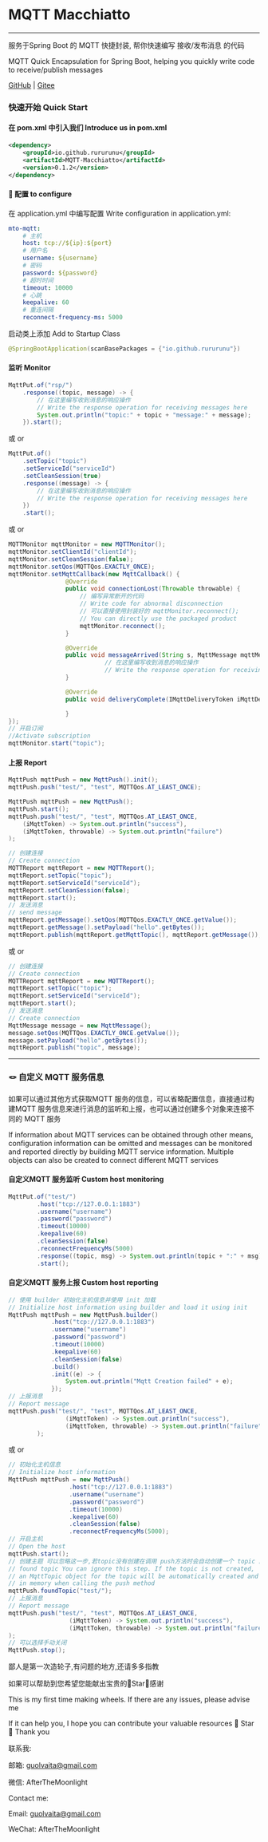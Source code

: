 # MQTT Macchiatto
----

服务于Spring Boot 的 MQTT 快捷封装, 帮你快速编写 接收/发布消息 的代码

MQTT Quick Encapsulation for Spring Boot, helping you quickly write code to receive/publish messages


[GitHub](https://github.com/rururunu/MQTT-Macchiatto) | [Gitee](https://gitee.com/guolvaita/mqtt-macchiatto)


### 快速开始 Quick Start

#### 在 pom.xml 中引入我们 Introduce us in pom.xml
```xml
<dependency>
    <groupId>io.github.rururunu</groupId>
    <artifactId>MQTT-Macchiatto</artifactId>
    <version>0.1.2</version>
</dependency>
```
#### 📝 配置 to configure
在 application.yml 中编写配置 Write configuration in application.yml:
```yaml
mto-mqtt:
    # 主机
    host: tcp://${ip}:${port}
    # 用户名
    username: ${username}
    # 密码
    password: ${password}
    # 超时时间
    timeout: 10000
    # 心跳
    keepalive: 60
    # 重连间隔
    reconnect-frequency-ms: 5000
```

启动类上添加 Add to Startup Class
```java
@SpringBootApplication(scanBasePackages = {"io.github.rururunu"})
```


#### 监听 Monitor
```java
MqttPut.of("rsp/")
    .response((topic, message) -> {
        // 在这里编写收到消息的响应操作
        // Write the response operation for receiving messages here
        System.out.println("topic:" + topic + "message:" + message);
    }).start();
```
或 or
```java
MqttPut.of()
    .setTopic("topic")
    .setServiceId("serviceId")
    .setCleanSession(true)
    .response((message) -> {
        // 在这里编写收到消息的响应操作
        // Write the response operation for receiving messages here
    })
    .start();
```
或 or
```java
MQTTMonitor mqttMonitor = new MQTTMonitor();
mqttMonitor.setClientId("clientId");
mqttMonitor.setCleanSession(false);
mqttMonitor.setQos(MQTTQos.EXACTLY_ONCE);
mqttMonitor.setMqttCallback(new MqttCallback() {
                @Override
                public void connectionLost(Throwable throwable) {
                    // 编写异常断开的代码
                    // Write code for abnormal disconnection
                    // 可以直接使用封装好的 mqttMonitor.reconnect();
                    // You can directly use the packaged product
                    mqttMonitor.reconnect();
                }

                @Override
                public void messageArrived(String s, MqttMessage mqttMessage) throws Exception {
                           // 在这里编写收到消息的响应操作
                           // Write the response operation for receiving messages here
                }

                @Override
                public void deliveryComplete(IMqttDeliveryToken iMqttDeliveryToken) {

                }
});
// 开启订阅
//Activate subscription
mqttMonitor.start("topic");
```

#### 上报 Report

```java
MqttPush mqttPush = new MqttPush().init();
mqttPush.push("test/", "test", MQTTQos.AT_LEAST_ONCE);
```

```java
MqttPush mqttPush = new MqttPush();
mqttPush.start();
mqttPush.push("test/", "test", MQTTQos.AT_LEAST_ONCE,
	(iMqttToken) -> System.out.println("success"),
	(iMqttToken, throwable) -> System.out.println("failure")
);
```

```java
// 创建连接
// Create connection
MQTTReport mqttReport = new MQTTReport();
mqttReport.setTopic("topic");
mqttReport.setServiceId("serviceId");
mqttReport.setCleanSession(false);
mqttReport.start();
// 发送消息
// send message
mqttReport.getMessage().setQos(MQTTQos.EXACTLY_ONCE.getValue());
mqttReport.getMessage().setPayload("hello".getBytes());
mqttReport.publish(mqttReport.getMqttTopic(), mqttReport.getMessage());
```
或 or
```java
// 创建连接
// Create connection
MQTTReport mqttReport = new MQTTReport();
mqttReport.setTopic("topic");
mqttReport.setServiceId("serviceId");
mqttReport.start();
// 发送消息
// Create connection
MqttMessage message = new MqttMessage();
message.setQos(MQTTQos.EXACTLY_ONCE.getValue());
message.setPayload("hello".getBytes());
mqttReport.publish("topic", message);
```

----

### 🪢 自定义 MQTT 服务信息 



如果可以通过其他方式获取MQTT 服务的信息，可以省略配置信息，直接通过构建MQTT 服务信息来进行消息的监听和上报，也可以通过创建多个对象来连接不同的 MQTT 服务



If information about MQTT services can be obtained through other means, configuration information can be omitted and messages can be monitored and reported directly by building MQTT service information. Multiple objects can also be created to connect different MQTT services

#### 自定义MQTT 服务监听 Custom host monitoring

``` java
MqttPut.of("test/")
        .host("tcp://127.0.0.1:1883")
        .username("username")
        .password("password")
        .timeout(10000)
        .keepalive(60)
        .cleanSession(false)
        .reconnectFrequencyMs(5000)
        .response((topic, msg) -> System.out.println(topic + ":" + msg))
        .start();
```

#### 自定义MQTT 服务上报 Custom host reporting

```java
// 使用 builder 初始化主机信息并使用 init 加载 
// Initialize host information using builder and load it using init
MqttPush mqttPush = new MqttPush.builder()
            .host("tcp://127.0.0.1:1883")
            .username("username")
            .password("password")
            .timeout(10000)
            .keepalive(60)
            .cleanSession(false)
            .build()
            .init((e) -> {
                System.out.println("Mqtt Creation failed" + e);
            });
// 上报消息
// Report message
mqttPush.push("test/", "test", MQTTQos.AT_LEAST_ONCE,
                (iMqttToken) -> System.out.println("success"),
                (iMqttToken, throwable) -> System.out.println("failure")
        );
```

或 or

```java
// 初始化主机信息
// Initialize host information
MqttPush mqttPush = new MqttPush()
                 .host("tcp://127.0.0.1:1883")
                 .username("username")
                 .password("password")
                 .timeout(10000)
                 .keepalive(60)
                 .cleanSession(false)
                 .reconnectFrequencyMs(5000);
// 开启主机
// Open the host
mqttPush.start();
// 创建主题 可以忽略这一步,若topic没有创建在调用 push方法时会自动创建一个 topic 的 MqttTopic 对象放入内存
// found topic You can ignore this step. If the topic is not created,
// an MqttTopic object for the topic will be automatically created and placed
// in memory when calling the push method
mqttPush.foundTopic("test/");
// 上报消息
// Report message
mqttPush.push("test/", "test", MQTTQos.AT_LEAST_ONCE,
                 (iMqttToken) -> System.out.println("success"),
                 (iMqttToken, throwable) -> System.out.println("failure")
);
// 可以选择手动关闭
MqttPush.stop();
```



鄙人是第一次造轮子,有问题的地方,还请多多指教

如果可以帮助到您希望您能献出宝贵的🌟Star🫶感谢

This is my first time making wheels. If there are any issues, please advise me

If it can help you, I hope you can contribute your valuable resources 🌟 Star 🫶 Thank you


联系我:

邮箱: guolvaita@gmail.com

微信: AfterTheMoonlight



Contact me:

Email: guolvaita@gmail.com

WeChat: AfterTheMoonlight

